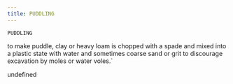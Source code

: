 ```yaml
---
title: PUDDLING
---
```

`PUDDLING`

to make puddle, clay or heavy loam is chopped with a spade and mixed into a plastic state with water and sometimes coarse sand or grit to discourage excavation by moles or water voles.`

undefined